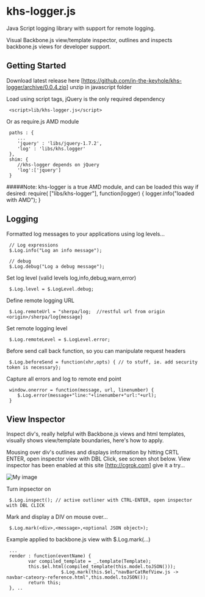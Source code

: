 khs-logger.js
=============

Java Script logging library with support for remote logging. 

Visual Backbone.js view/template inspector, outlines and inspects backbone.js views for developer support. 

Getting Started
---------------

Download latest release here [https://github.com/in-the-keyhole/khs-logger/archive/0.0.4.zip] unzip in javascript folder

Load using script tags, jQuery is the only required dependency

     <script>lib/khs-logger.js</script>
     
Or as require.js AMD module


	 paths : {
		...
		'jquery' : 'libs/jquery-1.7.2',
		'log' : 'libs/khs.logger'
	 },
	 shim: {
		//khs-logger depends on jQuery
		'log':['jquery']
	 }

#####Note: khs-logger is a true AMD module, and can be loaded this way if desired:
	 require( ["libs/khs-logger"], function(logger) {
		logger.info("loaded with AMD");
	 }

Logging
-------
Formatted log messages to your applications using log levels... 

     // Log expressions 
     $.Log.info("Log an info message");
         
     // debug 
     $.Log.debug("Log a debug message");
          
Set log level (valid levels log,info,debug,warn,error)
 
     $.Log.level = $.LogLevel.debug;    
 
Define remote logging URL
 
     $.Log.remoteUrl = "sherpa/log;  //restful url from origin <origin>/sherpa/log{message}
      
Set remote logging level

     $.Log.remoteLevel = $.LogLevel.error;
     
Before send call back function, so you can manipulate request headers

     $.Log.beforeSend = function(xhr,opts) { // to stuff, ie. add security token is necessary};     
     
Capture all errors and log to remote end point                   
  
     window.onerror = function(message, url, linenumber) {
		$.Log.error(message+"line:"+linenumber+"url:"+url);
	 }


View Inspector
--------------
Inspect div's, really helpful with Backbone.js views and html templates, visually shows view/template boundaries, here's how to apply.

Mousing over div's outlines and displays information by hitting CRTL ENTER, open inspector view with DBL Click, see screen shot below.
View inspector has been enabled at this site [http://cgrok.com] give it a try...

![My image](https://raw.github.com/in-the-keyhole/khs-logger/master/screen.png)


Turn inpsector on

     $.Log.inspect(); // active outliner with CTRL-ENTER, open inspector with DBL CLICK

Mark and display a DIV on mouse over... 

     $.Log.mark(<div>,<message>,<optional JSON object>);
     
Example applied to backbone.js view with $.Log.mark(...) 
     
     ...
     render : function(eventName) {
			var compiled_template = _.template(Template);
			this.$el.html(compiled_template(this.model.toJSON()));
                        $.Log.mark(this.$el,"navBarCatRefView.js -> navbar-cateory-reference.html",this.model.toJSON());	
			return this;
	 }, ..

